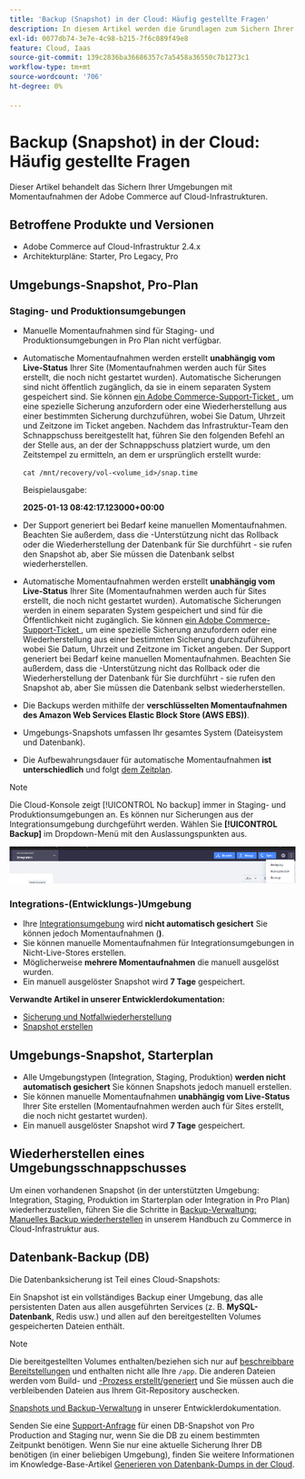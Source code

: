 ```yaml
---
title: 'Backup (Snapshot) in der Cloud: Häufig gestellte Fragen'
description: In diesem Artikel werden die Grundlagen zum Sichern Ihrer Umgebungen mit Snapshots auf Adobe Commerce in der Cloud-Infrastruktur behandelt.
exl-id: 0077db74-3e7e-4c98-b215-7f6c089f49e8
feature: Cloud, Iaas
source-git-commit: 139c2836ba36686357c7a5458a36550c7b1273c1
workflow-type: tm+mt
source-wordcount: '706'
ht-degree: 0%

---
```


# Backup (Snapshot) in der Cloud: Häufig gestellte Fragen

Dieser Artikel behandelt das Sichern Ihrer Umgebungen mit Momentaufnahmen der Adobe Commerce auf Cloud-Infrastrukturen.

## Betroffene Produkte und Versionen

* Adobe Commerce auf Cloud-Infrastruktur 2.4.x
* Architekturpläne: Starter, Pro Legacy, Pro

## Umgebungs-Snapshot, Pro-Plan

### Staging- und Produktionsumgebungen

* Manuelle Momentaufnahmen sind für Staging- und Produktionsumgebungen in Pro Plan nicht verfügbar.
* Automatische Momentaufnahmen werden erstellt **unabhängig vom Live-Status** Ihrer Site (Momentaufnahmen werden auch für Sites erstellt, die noch nicht gestartet wurden). Automatische Sicherungen sind nicht öffentlich zugänglich, da sie in einem separaten System gespeichert sind.
Sie können [ein Adobe Commerce-Support-Ticket ](/docs/commerce-knowledge-base/kb/help-center-guide/magento-help-center-user-guide.html#submit-ticket), um eine spezielle Sicherung anzufordern oder eine Wiederherstellung aus einer bestimmten Sicherung durchzuführen, wobei Sie Datum, Uhrzeit und Zeitzone im Ticket angeben. Nachdem das Infrastruktur-Team den Schnappschuss bereitgestellt hat, führen Sie den folgenden Befehl an der Stelle aus, an der der Schnappschuss platziert wurde, um den Zeitstempel zu ermitteln, an dem er ursprünglich erstellt wurde:

  `cat /mnt/recovery/vol-<volume_id>/snap.time`

  Beispielausgabe:

  <strong>2025-01-13 08:42:17.123000+00:00</strong>


* Der Support generiert bei Bedarf keine manuellen Momentaufnahmen. Beachten Sie außerdem, dass die -Unterstützung nicht das Rollback oder die Wiederherstellung der Datenbank für Sie durchführt - sie rufen den Snapshot ab, aber Sie müssen die Datenbank selbst wiederherstellen.
* Automatische Momentaufnahmen werden erstellt **unabhängig vom Live-Status** Ihrer Site (Momentaufnahmen werden auch für Sites erstellt, die noch nicht gestartet wurden). Automatische Sicherungen werden in einem separaten System gespeichert und sind für die Öffentlichkeit nicht zugänglich.
Sie können [ein Adobe Commerce-Support-Ticket ](/help/help-center-guide/help-center/magento-help-center-user-guide.md), um eine spezielle Sicherung anzufordern oder eine Wiederherstellung aus einer bestimmten Sicherung durchzuführen, wobei Sie Datum, Uhrzeit und Zeitzone im Ticket angeben. Der Support generiert bei Bedarf keine manuellen Momentaufnahmen.
Beachten Sie außerdem, dass die -Unterstützung nicht das Rollback oder die Wiederherstellung der Datenbank für Sie durchführt - sie rufen den Snapshot ab, aber Sie müssen die Datenbank selbst wiederherstellen.
* Die Backups werden mithilfe der **verschlüsselten Momentaufnahmen des Amazon Web Services Elastic Block Store (AWS EBS))**.
* Umgebungs-Snapshots umfassen Ihr gesamtes System (Dateisystem und Datenbank).
* Die Aufbewahrungsdauer für automatische Momentaufnahmen **ist unterschiedlich** und folgt [dem Zeitplan](https://experienceleague.adobe.com/de/docs/commerce-on-cloud/user-guide/architecture/pro-architecture#backup-and-disaster-recovery).

>[!NOTE]
>
>Die Cloud-Konsole zeigt [!UICONTROL No backup] immer in Staging- und Produktionsumgebungen an. Es können nur Sicherungen aus der Integrationsumgebung durchgeführt werden. Wählen Sie **[!UICONTROL Backup]** im Dropdown-Menü mit den Auslassungspunkten aus.
>
>![cloud_console_backup.png](assets/cloud_console_backup.png)

### Integrations-(Entwicklungs-)Umgebung

* Ihre [Integrationsumgebung](https://experienceleague.adobe.com/de/docs/experience-cloud-kcs/kbarticles/ka-27242) wird **nicht automatisch gesichert** Sie können jedoch Momentaufnahmen (**)**.
* Sie können manuelle Momentaufnahmen für Integrationsumgebungen in Nicht-Live-Stores erstellen.
* Möglicherweise **mehrere Momentaufnahmen** die manuell ausgelöst wurden.
* Ein manuell ausgelöster Snapshot wird **7 Tage** gespeichert.

**Verwandte Artikel in unserer Entwicklerdokumentation:**

* [Sicherung und Notfallwiederherstellung](https://experienceleague.adobe.com/de/docs/commerce-on-cloud/user-guide/architecture/pro-architecture#backup-and-disaster-recovery)
* [Snapshot erstellen](https://experienceleague.adobe.com/de/docs/commerce-on-cloud/user-guide/develop/storage/snapshots)

## Umgebungs-Snapshot, Starterplan

* Alle Umgebungstypen (Integration, Staging, Produktion) **werden nicht automatisch gesichert** Sie können Snapshots jedoch manuell erstellen.
* Sie können manuelle Momentaufnahmen **unabhängig vom Live-Status** Ihrer Site erstellen (Momentaufnahmen werden auch für Sites erstellt, die noch nicht gestartet wurden).
* Ein manuell ausgelöster Snapshot wird **7 Tage** gespeichert.

## Wiederherstellen eines Umgebungsschnappschusses

Um einen vorhandenen Snapshot (in der unterstützten Umgebung: Integration, Staging, Produktion im Starterplan oder Integration in Pro Plan) wiederherzustellen, führen Sie die Schritte in [Backup-Verwaltung: Manuelles Backup wiederherstellen](https://experienceleague.adobe.com/de/docs/commerce-cloud-service/user-guide/develop/storage/snapshots#restore-a-manual-backup) in unserem Handbuch zu Commerce in Cloud-Infrastruktur aus.

## Datenbank-Backup (DB)

Die Datenbanksicherung ist Teil eines Cloud-Snapshots:

Ein Snapshot ist ein vollständiges Backup einer Umgebung, das alle persistenten Daten aus allen ausgeführten Services (z. B. **MySQL-Datenbank**, Redis usw.) und allen auf den bereitgestellten Volumes gespeicherten Dateien enthält.

>[!NOTE]
>
>Die bereitgestellten Volumes enthalten/beziehen sich nur auf [beschreibbare Bereitstellungen](https://experienceleague.adobe.com/de/docs/commerce-on-cloud/user-guide/configure/app/properties/properties#mounts) und enthalten nicht alle Ihre `/app`. Die anderen Dateien werden vom Build- und [-Prozess erstellt/generiert](https://experienceleague.adobe.com/de/docs/commerce-on-cloud/user-guide/architecture/pro-develop-deploy-workflow#deployment-workflow) und Sie müssen auch die verbleibenden Dateien aus Ihrem Git-Repository auschecken.

[Snapshots und Backup-Verwaltung](https://experienceleague.adobe.com/de/docs/commerce-on-cloud/user-guide/develop/storage/snapshots) in unserer Entwicklerdokumentation.

Senden Sie eine [Support-Anfrage](/help/help-center-guide/help-center/magento-help-center-user-guide.md) für einen DB-Snapshot von Pro Production and Staging nur, wenn Sie die DB zu einem bestimmten Zeitpunkt benötigen. Wenn Sie nur eine aktuelle Sicherung Ihrer DB benötigen (in einer beliebigen Umgebung), finden Sie weitere Informationen im Knowledge-Base-Artikel [Generieren von Datenbank-Dumps in der Cloud](/help/how-to/general/create-database-dump-on-cloud.md).
